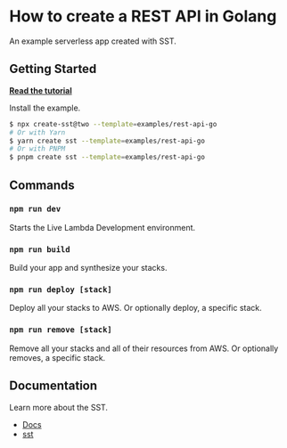 # How to create a REST API in Golang

An example serverless app created with SST.

## Getting Started

[**Read the tutorial**](https://sst.dev/examples/how-to-create-a-rest-api-in-golang-with-serverless.html)

Install the example.

```bash
$ npx create-sst@two --template=examples/rest-api-go
# Or with Yarn
$ yarn create sst --template=examples/rest-api-go
# Or with PNPM
$ pnpm create sst --template=examples/rest-api-go
```

## Commands

### `npm run dev`

Starts the Live Lambda Development environment.

### `npm run build`

Build your app and synthesize your stacks.

### `npm run deploy [stack]`

Deploy all your stacks to AWS. Or optionally deploy, a specific stack.

### `npm run remove [stack]`

Remove all your stacks and all of their resources from AWS. Or optionally removes, a specific stack.

## Documentation

Learn more about the SST.

- [Docs](https://docs.sst.dev/)
- [sst](https://docs.sst.dev/packages/sst)
